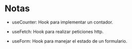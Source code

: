 # Notas

* useCounter:
Hook para implementar un contador.

* useFetch:
Hook para realizar peticiones http.

* useForm:
Hook para manejar el estado de un formulario.